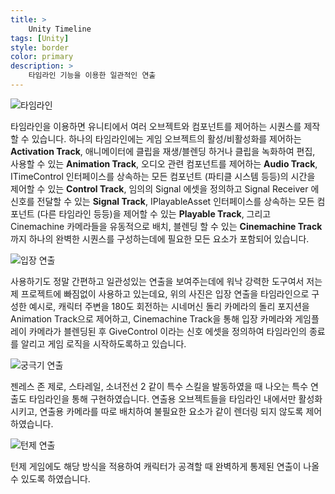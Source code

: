 ```yaml
---
title: >
    Unity Timeline
tags: [Unity]
style: border
color: primary
description: >
    타임라인 기능을 이용한 일관적인 연출
---
```


![타임라인](assets/timeline.png)

타임라인을 이용하면 유니티에서 여러 오브젝트와 컴포넌트를 제어하는 시퀀스를 제작할 수 있습니다. 하나의 타임라인에는 게임 오브젝트의 활성/비활성화를 제어하는 **Activation Track**, 애니메이터에 클립을 재생/블렌딩 하거나 클립을 녹화하여 편집, 사용할 수 있는 **Animation Track**, 오디오 관련 컴포넌트를 제어하는 **Audio Track**, ITimeControl 인터페이스를 상속하는 모든 컴포넌트 (파티클 시스템 등등)의 시간을 제어할 수 있는 **Control Track**, 임의의 Signal 에셋을 정의하고 Signal Receiver 에 신호를 전달할 수 있는 **Signal Track**, IPlayableAsset 인터페이스를 상속하는 모든 컴포넌트 (다른 타임라인 등등)을 제어할 수 있는 **Playable Track**, 그리고 Cinemachine 카메라들을 유동적으로 배치, 블렌딩 할 수 있는 **Cinemachine Track** 까지 하나의 완벽한 시퀀스를 구성하는데에 필요한 모든 요소가 포함되어 있습니다.

![입장 연출](assets/timeline2.png)

사용하기도 정말 간편하고 일관성있는 연출을 보여주는데에 워낙 강력한 도구여서 저는 제 프로젝트에 빠짐없이 사용하고 있는데요, 위의 사진은 입장 연출을 타임라인으로 구성한 예시로, 캐릭터 주변을 180도 회전하는 시네머신 돌리 카메라의 돌리 포지션을 Animation Track으로 제어하고, Cinemachine Track을 통해 입장 카메라와 게임플레이 카메라가 블렌딩된 후 GiveControl 이라는 신호 에셋을 정의하여 타임라인의 종료를 알리고 게임 로직을 시작하도록하고 있습니다.

![궁극기 연출](assets/timeline3.png)

젠레스 존 제로, 스타레일, 소녀전선 2 같이 특수 스킬을 발동하였을 때 나오는 특수 연출도 타임라인을 통해 구현하였습니다. 연출용 오브젝트들을 타임라인 내에서만 활성화 시키고, 연출용 카메라를 따로 배치하여 불필요한 요소가 같이 렌더링 되지 않도록 제어하였습니다.

![턴제 연출](assets/timeline4.png)

턴제 게임에도 해당 방식을 적용하여 캐릭터가 공격할 때 완벽하게 통제된 연출이 나올 수 있도록 하였습니다.